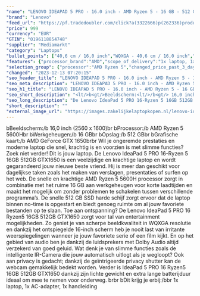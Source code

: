 ```yaml
---
"name": "LENOVO IDEAPAD 5 PRO - 16.0 inch - AMD Ryzen 5 - 16 GB - 512 GB - GeForce GTX 1650"
"brand": "Lenovo"
"feed_url": "https://pf.tradedoubler.com/click?a(3322666)p(262336)product(50617-1708332)ttid(3)url(https%3A%2F%2Fwww.mediamarkt.nl%2Fnl%2Fproduct%2F_lenovo-ideapad-5-pro-16-ryzen-5-16gb-512gb-ssd-1708332.html%3Futm_source%3Dtradedoubler%26utm_medium%3Daff-comparison%26utm_term%3D1708332)"
"price": 999
"currency": "EUR"
"GTIN": "0196118854748"
"supplier": "Mediamarkt"
"category": "Laptops"
"bullet_points": ["40,6 cm / 16,0 inch","WQXGA - 40,6 cm / 16,0 inch","SSD , 512 GB , M.2 via PCIe","1x USB 3.2 Gen 1, 1x USB 3.2 Gen 1 (Always On), 1x USB-C 3.2 Gen 1 (gegevensoverdracht, stroomvoorziening en DisplayPort 1.2), 1x HDMI 1.4b, 1x kaart lezer, 1x hoofdtelefoon/microfoon combo (3.5mm)","Lithium polymer","33 cm x 7 cm x 54.5 cm /"]
"features": {"processor_brand":"AMD","scope_of_delivery":"1x laptop, 1x AC-adapter, 1x handleiding","additional_update_information":"Voor zover op de afbeeldingen apps worden getoond, geldt dat MediaMarkt niet kan garanderen dat de apps tijdens de volledige levensduur van het product goed zullen blijven functioneren. Dit hangt af van het beleid van de fabrikant.","connections":"1x USB 3.2 Gen 1, 1x USB 3.2 Gen 1 (Always On), 1x USB-C 3.2 Gen 1 (gegevensoverdracht, stroomvoorziening en DisplayPort 1.2), 1x HDMI 1.4b, 1x kaart lezer, 1x hoofdtelefoon/microfoon combo (3.5mm)","bluetooth":"Ja","hard_disk_1":"SSD , 512 GB , M.2 via PCIe","screen_diagonal_cm":"40,6 cm","screen_diagonal_cm_inch":"40,6 cm / 16,0 inch","manufacturer_guarantee":"2 jaar","product_depth":"54,5 cm","panel_type":"IPS (In-Plane Switching)","touchscreen":"Nee","manufacturer_supported_software_updates":"Onbekend","number_of_processor_cores":"6","processor_model":"Ryzen™ 5","memory_speeds":"3200 MHz","integrated_mike":"Ja","product_height":"7,0 cm","speakers":"Ja","convertibility":"Vast scherm","warranty_note":"2 jaar Lenovo Premium Care  (5WS0T73721)","manufacturer_part_number":"82L500KGMH","model_year":"2021","shipping_costs":"0.00","screen_type":"Mat scherm","memory_size":"16 GB","processor_speed_with_turbo":"4.2 GHz","battery_life":"10 u","ram_configuration":"1x 16 GB","weight":"2,9 kg","wlan_standards":"WiFi 6 (802.11AX)","delivery_time":"1","short_description":"\"16.0 inch WQXGA • AMD Ryzen 5 5600H • 16 GB • 512 GB SSD (M.2) • AMD GeForce GTX 1650 (4 GB)\"","bluetooth_version":"5.1","image_ratio":"16:9","processor_clock_rate":"3.3 GHz","product_manufacturer":"LENOVO","processor":"AMD Ryzen 5 5600H","color":"Grijs","battery_type":"Lithium polymer","product_type":"Laptop","product_introduction_date":"2021-08-20","capacity_of_1_hard_disk":"512 GB","brightness":"350 cd/m²","type_of_1_hard_disk":"SSD","product_width":"33,0 cm","height":"7 cm","resolution":"2560 x 1600","front_camera":"Ja","integrated_webcam":"Ja","update_policy":"Onbekend","total_storage_space_in_gb":"512 GB","wlan":"Ja","battery_capacity":"75 Wh","depth":"54,5 cm","screen_diagonal_inches":"16,0 inch","ram_type":"DDR4","previous_price":"","image_quality":"WQXGA","dimensions_weight":"33 cm x 7 cm x 54.5 cm /","card_reader":"Ja","total_storage_space":"512 GB"}
"selection_group": {"processor":"AMD Ryzen 5","changed_price_past_3_days":false,"product_family":"Ideapad"}
"changed": "2023-12-13 07:20:15"
"seo_header_title": "LENOVO IDEAPAD 5 PRO - 16.0 inch - AMD Ryzen 5 - 16 GB - 512 GB - GeForce GTX 1650"
"seo_meta_description": "LENOVO IDEAPAD 5 PRO - 16.0 inch - AMD Ryzen 5 - 16 GB - 512 GB - GeForce GTX 1650"
"seo_h1_title": "LENOVO IDEAPAD 5 PRO - 16.0 inch - AMD Ryzen 5 - 16 GB - 512 GB - GeForce GTX 1650"
"seo_short_description": "<lt/>b<gt/>Beeldscherm:<lt/>/b<gt/> 16,0 inch (2560 x 1600)<lt/>br<gt/> <lt/>b<gt/>Processor:<lt/>/b<gt/> AMD Ryzen 5 5600H<lt/>br<gt/> <lt/>b<gt/>Werkgeheugen:<lt/>/b<gt/> 16 GB<lt/>br<gt/> <lt/>b<gt/>Opslag:<lt/>/b<gt/> 512 GB<lt/>br<gt/> <lt/>b<gt/>Grafische kaart:<lt/>/b<gt/> AMD GeForce GTX 1650<lt/>br<gt/><lt/>br<gt/> Wil je ongeremde prestaties en moderne laptop die snel, krachtig is en voorzien is met slimme functies? Zoek niet verder! Dit is jouw laptop."
"seo_long_description": "De Lenovo IdeaPad 5 PRO 16-Ryzen 5 16GB 512GB GTX1650 is een veelzijdige en krachtige laptop en wordt gegarandeerd jouw nieuwe beste vriend. Hij is meer dan geschikt voor dagelijkse taken zoals het maken van verslagen, presentaties of surfen op het web. De snelle en krachtige AMD Ryzen 5 5600H processor zorgt in combinatie met het ruime 16 GB aan werkgeheugen voor korte laadtijden en maakt het mogelijk om zonder problemen te schakelen tussen verschillende programma’s. De snelle 512 GB SSD harde schijf zorgt ervoor dat de laptop binnen no-time is opgestart en biedt genoeg ruimte om al jouw favoriete bestanden op te slaan. Toe aan ontspanning? De Lenovo IdeaPad 5 PRO 16 Ryzen5 16GB 512GB GTX1650 zorgt voor tal van entertainment mogelijkheden. Zo geniet je van scherpe beeldkwaliteit in WQXGA resolutie en dankzij het ontspiegelde 16-inch scherm heb je nooit last van irritante weerspiegelingen wanneer je jouw favoriete serie of een film kijkt. En op het gebied van audio ben je dankzij de luidsprekers met Dolby Audio altijd verzekerd van goed geluid. Wat denk je van slimme functies zoals de intelligente IR-Camera die jouw automatisch uitlogt als je wegloopt? Ook aan privacy is gedacht; dankzij de geïntrigeerde privacy shutter kan de webcam gemakkelijk bedekt worden. Verder is IdeaPad 5 PRO 16 Ryzen5 16GB 512GB GTX1650 dankzij zijn lichte gewicht en extra lange batterijduur ideaal om mee te nemen voor onderweg. <lt/>br<gt/><lt/>br<gt/> <lt/>b<gt/>Dit krijg je erbij:<lt/>/b<gt/><lt/>br<gt/> 1x laptop, 1x AC-adapter, 1x handleiding"
"short_description": ""
"external_image_url": "https://images.zakelijkelaptopkopen.nl/lenovo-ideapad-5-pro-16-ryzen-5-16gb-512gb-ssd-1708332.webp"
---
```


<lt/>b<gt/>Beeldscherm:<lt/>/b<gt/> 16,0 inch (2560 x 1600)<lt/>br<gt/> <lt/>b<gt/>Processor:<lt/>/b<gt/> AMD Ryzen 5 5600H<lt/>br<gt/> <lt/>b<gt/>Werkgeheugen:<lt/>/b<gt/> 16 GB<lt/>br<gt/> <lt/>b<gt/>Opslag:<lt/>/b<gt/> 512 GB<lt/>br<gt/> <lt/>b<gt/>Grafische kaart:<lt/>/b<gt/> AMD GeForce GTX 1650<lt/>br<gt/><lt/>br<gt/> Wil je ongeremde prestaties en moderne laptop die snel, krachtig is en voorzien is met slimme functies? Zoek niet verder! Dit is jouw laptop. De Lenovo IdeaPad 5 PRO 16-Ryzen 5 16GB 512GB GTX1650 is een veelzijdige en krachtige laptop en wordt gegarandeerd jouw nieuwe beste vriend. Hij is meer dan geschikt voor dagelijkse taken zoals het maken van verslagen, presentaties of surfen op het web. De snelle en krachtige AMD Ryzen 5 5600H processor zorgt in combinatie met het ruime 16 GB aan werkgeheugen voor korte laadtijden en maakt het mogelijk om zonder problemen te schakelen tussen verschillende programma’s. De snelle 512 GB SSD harde schijf zorgt ervoor dat de laptop binnen no-time is opgestart en biedt genoeg ruimte om al jouw favoriete bestanden op te slaan. Toe aan ontspanning? De Lenovo IdeaPad 5 PRO 16 Ryzen5 16GB 512GB GTX1650 zorgt voor tal van entertainment mogelijkheden. Zo geniet je van scherpe beeldkwaliteit in WQXGA resolutie en dankzij het ontspiegelde 16-inch scherm heb je nooit last van irritante weerspiegelingen wanneer je jouw favoriete serie of een film kijkt. En op het gebied van audio ben je dankzij de luidsprekers met Dolby Audio altijd verzekerd van goed geluid. Wat denk je van slimme functies zoals de intelligente IR-Camera die jouw automatisch uitlogt als je wegloopt? Ook aan privacy is gedacht; dankzij de geïntrigeerde privacy shutter kan de webcam gemakkelijk bedekt worden. Verder is IdeaPad 5 PRO 16 Ryzen5 16GB 512GB GTX1650 dankzij zijn lichte gewicht en extra lange batterijduur ideaal om mee te nemen voor onderweg. <lt/>br<gt/><lt/>br<gt/> <lt/>b<gt/>Dit krijg je erbij:<lt/>/b<gt/><lt/>br<gt/> 1x laptop, 1x AC-adapter, 1x handleiding